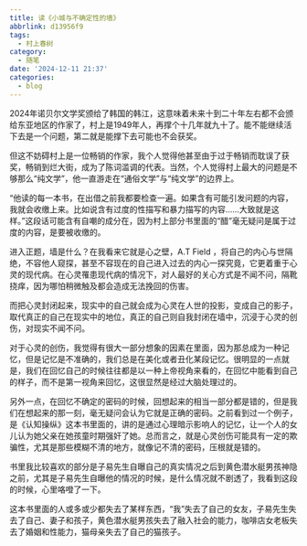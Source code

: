 ```yaml
---
title: 读《小城与不确定性的墙》
abbrlink: d13956f9
tags:
  - 村上春树
category:
  - 随笔
date: '2024-12-11 21:37'
categories:
  - blog
---
```

2024年诺贝尔文学奖颁给了韩国的韩江，这意味着未来十到二十年左右都不会颁给东亚地区的作家了，村上是1949年人，再撑个十几年就九十了。能不能继续活下去是一个问题，第二就是能撑下去可能也不会获奖。<!-- more -->

但这不妨碍村上是一位畅销的作家，我个人觉得他甚至由于过于畅销而耽误了获奖，畅销到烂大街，成为了陈词滥调的代表。当然，个人觉得村上最大的问题是不够那么“纯文学”，他一直游走在“通俗文学”与“纯文学”的边界上。

“他读的每一本书，在出借之前我都要检查一遍。如果含有可能引发问题的内容，我就会收缴上来。比如说含有过度的性描写和暴力描写的内容……大致就是这样。”这段话可能含有自嘲的成分在，因为村上部分书里面的“醋”毫无疑问是属于过度的内容，是要被收缴的。

进入正题，墙是什么？在我看来它就是心之壁，A.T Field ，将自己的内心与世隔绝，不容他人窥探，甚至不容现在的自己进入过去的内心一探究竟，它更着重于心灵的现代病。在心灵罹患现代病的情况下，对人最好的关心方式是不闻不问，隔靴挠痒，因为哪怕稍微触及都会造成无法挽回的伤害。

而把心灵封闭起来，现实中的自己就会成为心灵在人世的投影，变成自己的影子，取代真正的自己在现实中的地位，真正的自己则自我封闭在墙中，沉浸于心灵的创伤，对现实不闻不问。

对于心灵的创伤，我觉得有很大一部分想象的因素在里面，因为那总成为一种记忆，但是记忆是不准确的，我们总是在美化或者丑化某段记忆。很明显的一点就是，我们在回忆自己的时候往往都是以一种上帝视角来看的，在回忆中能看到自己的样子，而不是第一视角来回忆，这很显然是经过大脑处理过的。

另外一点，在回忆不确定的密码的时候，回想起来的相当一部分都是错的，但是我们在想起来的那一刻，毫无疑问会认为它就是正确的密码。之前看到过一个例子，是《认知操纵》这本书里面的，讲的是通过心理暗示影响人的记忆，让一个人的女儿认为她父亲在她孩童时期强奸了她。总而言之，就是心灵创伤可能具有一定的欺骗性，尤其是那些模糊不清的地方，就像记不清的密码，压根就是错的。

书里我比较喜欢的部分是子易先生自曝自己的真实情况之后到黄色潜水艇男孩神隐之前，尤其是子易先生自曝他的情况的时候，是什么情况就不剧透了，我看到这段的时候，心里咯噔了一下。

这本书里面的人或多或少都失去了某样东西，“我”失去了自己的女友，子易先生失去了自己、妻子和孩子，黄色潜水艇男孩失去了融入社会的能力，咖啡店女老板失去了婚姻和性能力，猫母亲失去了自己的猫孩子。